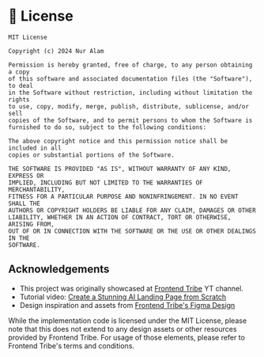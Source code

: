 # 📝 License

```
MIT License

Copyright (c) 2024 Nur Alam

Permission is hereby granted, free of charge, to any person obtaining a copy
of this software and associated documentation files (the "Software"), to deal
in the Software without restriction, including without limitation the rights
to use, copy, modify, merge, publish, distribute, sublicense, and/or sell
copies of the Software, and to permit persons to whom the Software is
furnished to do so, subject to the following conditions:

The above copyright notice and this permission notice shall be included in all
copies or substantial portions of the Software.

THE SOFTWARE IS PROVIDED "AS IS", WITHOUT WARRANTY OF ANY KIND, EXPRESS OR
IMPLIED, INCLUDING BUT NOT LIMITED TO THE WARRANTIES OF MERCHANTABILITY,
FITNESS FOR A PARTICULAR PURPOSE AND NONINFRINGEMENT. IN NO EVENT SHALL THE
AUTHORS OR COPYRIGHT HOLDERS BE LIABLE FOR ANY CLAIM, DAMAGES OR OTHER
LIABILITY, WHETHER IN AN ACTION OF CONTRACT, TORT OR OTHERWISE, ARISING FROM,
OUT OF OR IN CONNECTION WITH THE SOFTWARE OR THE USE OR OTHER DEALINGS IN THE
SOFTWARE.
```

## Acknowledgements

- This project was originally showcased at [Frontend Tribe](https://www.youtube.com/@frontend-tribe) YT channel.
- Tutorial video: [Create a Stunning AI Landing Page from Scratch](https://youtu.be/Z7I5uSRHMHg)
- Design inspiration and assets from [Frontend Tribe's Figma Design](https://lp.frontendtribe.com/ai-startup-landing-page-resource-bundle)

While the implementation code is licensed under the MIT License, please note that this does not extend to any design assets or other resources provided by Frontend Tribe. For usage of those elements, please refer to Frontend Tribe's terms and conditions.
